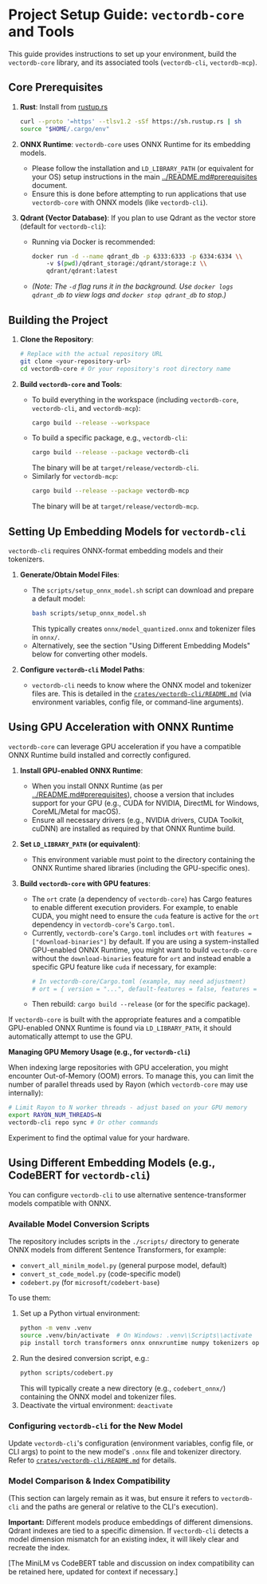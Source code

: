 # Project Setup Guide: `vectordb-core` and Tools

This guide provides instructions to set up your environment, build the `vectordb-core` library, and its associated tools (`vectordb-cli`, `vectordb-mcp`).

## Core Prerequisites

1.  **Rust**: Install from [rustup.rs](https://rustup.rs/)
    ```bash
    curl --proto '=https' --tlsv1.2 -sSf https://sh.rustup.rs | sh
    source "$HOME/.cargo/env"
    ```

2.  **ONNX Runtime**: `vectordb-core` uses ONNX Runtime for its embedding models.
    *   Please follow the installation and `LD_LIBRARY_PATH` (or equivalent for your OS) setup instructions in the main [../README.md#prerequisites](../README.md#prerequisites) document.
    *   Ensure this is done before attempting to run applications that use `vectordb-core` with ONNX models (like `vectordb-cli`).

3.  **Qdrant (Vector Database)**: If you plan to use Qdrant as the vector store (default for `vectordb-cli`):
    *   Running via Docker is recommended:
        ```bash
        docker run -d --name qdrant_db -p 6333:6333 -p 6334:6334 \\
            -v $(pwd)/qdrant_storage:/qdrant/storage:z \\
            qdrant/qdrant:latest
        ```
    *   *(Note: The `-d` flag runs it in the background. Use `docker logs qdrant_db` to view logs and `docker stop qdrant_db` to stop.)*

## Building the Project

1.  **Clone the Repository**:
    ```bash
    # Replace with the actual repository URL
    git clone <your-repository-url>
    cd vectordb-core # Or your repository's root directory name
    ```

2.  **Build `vectordb-core` and Tools**:
    *   To build everything in the workspace (including `vectordb-core`, `vectordb-cli`, and `vectordb-mcp`):
        ```bash
        cargo build --release --workspace
        ```
    *   To build a specific package, e.g., `vectordb-cli`:
        ```bash
        cargo build --release --package vectordb-cli
        ```
        The binary will be at `target/release/vectordb-cli`.
    *   Similarly for `vectordb-mcp`:
        ```bash
        cargo build --release --package vectordb-mcp
        ```
        The binary will be at `target/release/vectordb-mcp`.


## Setting Up Embedding Models for `vectordb-cli`

`vectordb-cli` requires ONNX-format embedding models and their tokenizers.

1.  **Generate/Obtain Model Files**:
    *   The `scripts/setup_onnx_model.sh` script can download and prepare a default model:
        ```bash
        bash scripts/setup_onnx_model.sh
        ```
        This typically creates `onnx/model_quantized.onnx` and tokenizer files in `onnx/`.
    *   Alternatively, see the section "Using Different Embedding Models" below for converting other models.

2.  **Configure `vectordb-cli` Model Paths**:
    *   `vectordb-cli` needs to know where the ONNX model and tokenizer files are. This is detailed in the [`crates/vectordb-cli/README.md`](../crates/vectordb-cli/README.md#installation) (via environment variables, config file, or command-line arguments).

## Using GPU Acceleration with ONNX Runtime

`vectordb-core` can leverage GPU acceleration if you have a compatible ONNX Runtime build installed and correctly configured.

1.  **Install GPU-enabled ONNX Runtime**:
    *   When you install ONNX Runtime (as per [../README.md#prerequisites](../README.md#prerequisites)), choose a version that includes support for your GPU (e.g., CUDA for NVIDIA, DirectML for Windows, CoreML/Metal for macOS).
    *   Ensure all necessary drivers (e.g., NVIDIA drivers, CUDA Toolkit, cuDNN) are installed as required by that ONNX Runtime build.

2.  **Set `LD_LIBRARY_PATH` (or equivalent)**:
    *   This environment variable must point to the directory containing the ONNX Runtime shared libraries (including the GPU-specific ones).

3.  **Build `vectordb-core` with GPU features**:
    *   The `ort` crate (a dependency of `vectordb-core`) has Cargo features to enable different execution providers. For example, to enable CUDA, you might need to ensure the `cuda` feature is active for the `ort` dependency in `vectordb-core`'s `Cargo.toml`.
    *   Currently, `vectordb-core`'s `Cargo.toml` includes `ort` with `features = ["download-binaries"]` by default. If you are using a system-installed GPU-enabled ONNX Runtime, you might want to build `vectordb-core` without the `download-binaries` feature for `ort` and instead enable a specific GPU feature like `cuda` if necessary, for example:
        ```toml
        # In vectordb-core/Cargo.toml (example, may need adjustment)
        # ort = { version = "...", default-features = false, features = ["cuda"] }
        ```
    *   Then rebuild: `cargo build --release` (or for the specific package).

If `vectordb-core` is built with the appropriate features and a compatible GPU-enabled ONNX Runtime is found via `LD_LIBRARY_PATH`, it should automatically attempt to use the GPU.

**Managing GPU Memory Usage (e.g., for `vectordb-cli`)**

When indexing large repositories with GPU acceleration, you might encounter Out-of-Memory (OOM) errors. To manage this, you can limit the number of parallel threads used by Rayon (which `vectordb-core` may use internally):
```bash
# Limit Rayon to N worker threads - adjust based on your GPU memory
export RAYON_NUM_THREADS=N
vectordb-cli repo sync # Or other commands
```
Experiment to find the optimal value for your hardware.

## Using Different Embedding Models (e.g., CodeBERT for `vectordb-cli`)

You can configure `vectordb-cli` to use alternative sentence-transformer models compatible with ONNX.

### Available Model Conversion Scripts
The repository includes scripts in the `./scripts/` directory to generate ONNX models from different Sentence Transformers, for example:
- `convert_all_minilm_model.py` (general purpose model, default)
- `convert_st_code_model.py` (code-specific model)
- `codebert.py` (for `microsoft/codebert-base`)

To use them:
1.  Set up a Python virtual environment:
    ```bash
    python -m venv .venv
    source .venv/bin/activate  # On Windows: .venv\\Scripts\\activate
    pip install torch transformers onnx onnxruntime numpy tokenizers optimum
    ```
2.  Run the desired conversion script, e.g.:
    ```bash
    python scripts/codebert.py
    ```
    This will typically create a new directory (e.g., `codebert_onnx/`) containing the ONNX model and tokenizer files.
3.  Deactivate the virtual environment: `deactivate`

### Configuring `vectordb-cli` for the New Model
Update `vectordb-cli`'s configuration (environment variables, config file, or CLI args) to point to the new model's `.onnx` file and tokenizer directory. Refer to [`crates/vectordb-cli/README.md`](../crates/vectordb-cli/README.md#installation) for details.

### Model Comparison & Index Compatibility
(This section can largely remain as it was, but ensure it refers to `vectordb-cli` and the paths are general or relative to the CLI's execution).

**Important:** Different models produce embeddings of different dimensions. Qdrant indexes are tied to a specific dimension. If `vectordb-cli` detects a model dimension mismatch for an existing index, it will likely clear and recreate the index.

[The MiniLM vs CodeBERT table and discussion on index compatibility can be retained here, updated for context if necessary.]
